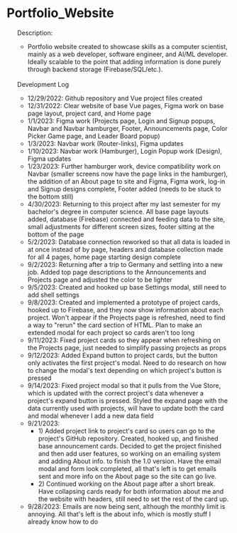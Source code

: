 # Portfolio_Website

<ul>
Description:
<ul>
  <li>Portfolio website created to showcase skills as a computer scientist, mainly as a web developer, software engineer, and AI/ML developer. Ideally scalable to the point that adding information is done purely through backend storage (Firebase/SQL/etc.).</li>
</ul>
<br>
Development Log
<ul>
  <li>12/29/2022: Github repository and Vue project files created</li>
  <li>12/31/2022: Clear website of base Vue pages, Figma work on base page layout, project card, and Home page</li>
  <li>1/1/2023: Figma work (Projects page, Login and Signup popups, Navbar and Navbar hamburger, Footer, Announcements page, Color Picker Game page, and Leader Board popup)</li>
  <li>1/3/2023: Navbar work (Router-links), Figma updates</li>
  <li>1/10/2023: Navbar work (Hamburger), Login Popup work (Design), Figma updates</li>
  <li>1/23/2023: Further hamburger work, device compatibility work on Navbar (smaller screens now have the page links in the hamburger), the addition of an About page to site and Figma, Figma work, log-in and Signup designs complete, Footer added (needs to be stuck to the bottom still)</li>
  <li>4/30/2023: Returning to this project after my last semester for my bachelor's degree in computer science. All base page layouts added, database (Firebase) connected and feeding data to the site, small adjustments for different screen sizes, footer sitting at the bottom of the page</li>
  <li>5/2/2023: Database connection reworked so that all data is loaded in at once instead of by page, headers and database collection made for all 4 pages, home page starting design complete</li>
  <li>9/2/2023: Returning after a trip to Germany and settling into a new job. Added top page descriptions to the Announcements and Projects page and adjusted the color to be lighter</li>
  <li>9/5/2023: Created and hooked up base Settings modal, still need to add shell settings</li>
  <li>9/8/2023: Created and implemented a prototype of project cards, hooked up to Firebase, and they now show information about each project. Won't appear if the Projects page is refreshed, need to find a way to "rerun" the card section of HTML. Plan to make an extended modal for each project so cards aren't too long</li>
  <li>9/11/2023: Fixed project cards so they appear when refreshing on the Projects page, just needed to simplify passing projects as props</li>
  <li>9/12/2023: Added Expand button to project cards, but the button only activates the first project's modal. Need to do research on how to change the modal's text depending on which project's button is pressed</li>
  <li>9/14/2023: Fixed project modal so that it pulls from the Vue Store, which is updated with the correct project's data whenever a project's expand button is pressed. Styled the expand page with the data currently used with projects, will have to update both the card and modal whenever I add a new data field</li>
  <li>9/21/2023:
    <ul>
      <li>1) Added project link to project's card so users can go to the project's GitHub repository. Created, hooked up, and finished base announcement cards. Decided to get the project finished and then add user features, so working on an emailing system and adding About info. to finish the 1.0 version. Have the email modal and form look completed, all that's left is to get emails sent and more info on the About page so the site can go live.</li>
      <li>2) Continued working on the About page after a short break. Have collapsing cards ready for both information about me and the website with headers, still need to set the rest of the card up.</li>
    </ul>
  </li>
  <li>9/28/2023: Emails are now being sent, although the monthly limit is annoying. All that's left is the about info, which is mostly stuff I already know how to do</li>
</ul>
</ul>
